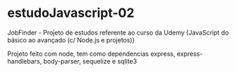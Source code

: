 # estudoJavascript-02
JobFinder - Projeto de estudos referente ao curso da Udemy (JavaScript do básico ao avançado (c/ Node.js e projetos))

Projeto feito com node, tem como dependencias express, express-handlebars, body-parser, sequelize e sqlite3

